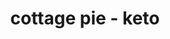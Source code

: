 ---
id: 5e80bc34892e5a0014ffbf28
servings:
notes:
directions: 'preheat your oven to 175/350f.
saute olive oil
 garlic
 oregano
 onion
 and celery and saute for 5 minutes
 until the onion is starting to become translucent.
add the salt and ground beef
 stirring continuously to break apart the meat while it browns.
when the beef is browned add the tomato paste and stir well.
add the beef stock and red wine vinegar and simmer uncovered for 20 minutes until the liquid has reduced.
add the thyme and green beans and simmer for 5 minutes before removing from the heat.
spoon the beef mixture into your casserole dish and set aside.

while hamburger is cooking
 fill a large saucepan two-thirds full of water and bring to the boil.
add the cauliflower and cook for 7-10 minutes until tender.
carefully pour the water and cauliflower into a colander and drain well.
return the drained cauliflower to the saucepan
 along with the butter
 salt and pepper.
using your stick blender
 blend the cauliflower into a smooth mash.
add the egg yolks and blend well.
gently spoon the mashed cauliflower onto the beef mixture into your casserole dish.
sprinkle with paprika and oregano.
bake the pie in the oven for 25-30 minutes
 until the mash is golden brown.'
ingredients: '3 tablespoons of olive oil
2 cloves of garlic
 crushed
1 tablespoon of dried oregano
1 small onion
 diced
3 sticks of celery
 diced
1 teaspoon of salt
2 pounds of ground beef
3 tablespoons of tomato paste
1 cup of beef stock
¼ cup of red wine vinegar
2 tablespoons of fresh thyme leaves
10 ounces of greens beans
 cut into 1in lengths
1.6 pounds (1 large head) of cauliflower
 cut into evenly sized florets
3 ounces of butter
½ teaspoon of salt
¼ teaspoon of pepper
3 egg yolks
pinch of paprika
pinch of dried oregano'
rating: 4
ease: intermediate

category: main course
href: 'https: //www.myketokitchen.com/keto-recipes/low-carb-classic-beef-cottage-pie/'
totalTime:
cookTime:
prepTime:
title: cottage pie - keto
path: /cottage-pie-keto
---